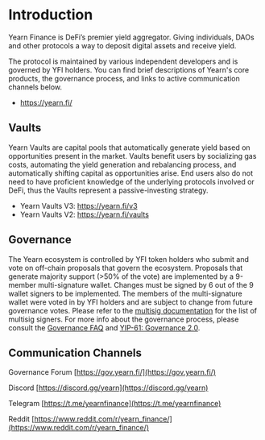 # Introduction

Yearn Finance is DeFi’s premier yield aggregator. Giving individuals, DAOs and other protocols a way to deposit digital assets and receive yield.

The protocol is maintained by various independent developers and is governed by YFI holders. You can find brief descriptions of Yearn's core products, the governance process, and links to active communication channels below.

- https://yearn.fi/

## Vaults

Yearn Vaults are capital pools that automatically generate yield based on opportunities present in the market. Vaults benefit users by socializing gas costs, automating the yield generation and rebalancing process, and automatically shifting capital as opportunities arise. End users also do not need to have proficient knowledge of the underlying protocols involved or DeFi, thus the Vaults represent a passive-investing strategy.

- Yearn Vaults V3: https://yearn.fi/v3
- Yearn Vaults V2: https://yearn.fi/vaults

## Governance

The Yearn ecosystem is controlled by YFI token holders who submit and vote on off-chain proposals that govern the ecosystem. Proposals that generate majority support \(&gt;50% of the vote\) are implemented by a 9-member multi-signature wallet. Changes must be signed by 6 out of the 9 wallet signers to be implemented. The members of the multi-signature wallet were voted in by YFI holders and are subject to change from future governance votes. Please refer to the [multisig documentation](https://docs.yearn.fi/security/multisig) for the list of multisig signers. For more info about the governance process, please consult the [Governance FAQ](https://docs.yearn.fi/resources/faq#governance) and [YIP-61: Governance 2.0](https://gov.yearn.fi/t/yip-61-governance-2-0/10460).

## Communication Channels

Governance Forum [https://gov.yearn.fi/](https://gov.yearn.fi/)

Discord [https://discord.gg/yearn](https://discord.gg/yearn)

Telegram [https://t.me/yearnfinance](https://t.me/yearnfinance)

Reddit [https://www.reddit.com/r/yearn_finance/](https://www.reddit.com/r/yearn_finance/)

